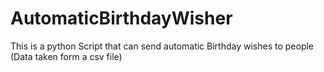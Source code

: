 # AutomaticBirthdayWisher
This is a python Script that can send automatic Birthday wishes to people (Data taken form a csv file)

